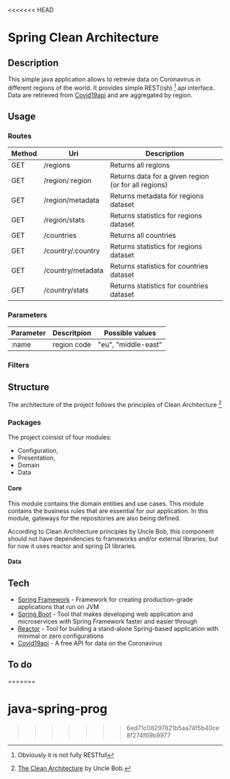 <<<<<<< HEAD
# Spring Clean Architecture

## Description

This simple java application allows to retrevie data on Coronavirus in different regions of the world. It provides simple REST(ish) [^2] api interface. Data are retrieved from [Covid19api] and are aggregated by region.

## Usage 


### Routes

Method | Uri | Description |
------------ | ------------- | ----------- |
GET | /regions  | Returns all regions
GET | /region/:region  | Returns data for a given region (or for all regions)
GET | /region/metadata | Returns metadata for regions dataset
GET | /region/stats | Returns statistics for regions dataset
GET | /countries | Returns all countries
GET | /country/:country | Returns statistics for regions dataset
GET | /country/metadata | Returns statistics for countries dataset
GET | /country/stats | Returns statistics for countries dataset

### Parameters

Parameter | Descritpion | Possible values | 
------------ | ------------- | ------------- |
:name |  region code |"eu", "middle-east"  | 


### Filters


## Structure

The architecture of the project follows the principles of Clean Architecture [^1]


### Packages

The project coinsist of four modules:
 * Configuration,
 * Presentation,
 * Domain
 * Data

#### Core

This module contains the domain entities and use cases. This module contains the business rules that are essential for our application. In this module, gateways for the repositories are also being defined.

According to Clean Architecture principles by Uncle Bob,  this component should not have dependencies to frameworks and/or external libraries, but for now it uses reactor and spring DI libraries.

#### Data



## Tech 

* [Spring Framework] - Framework for creating production-grade applications that run on JVM
* [Spring Boot] - Tool that makes developing web application and microservices with Spring Framework faster and easier through 
* [Reactor] - Tool for building a stand-alone Spring-based application with minimal or zero configurations
* [Covid19api] - A free API for data on the Coronavirus

## To do


  [^1]: [The Clean Architecture] by Uncle Bob.
  [^2]: Obviously it is not fully RESTfull

  [The Clean Architecture]: https://blog.cleancoder.com/uncle-bob/2012/08/13/the-clean-architecture.html
  [Spring Framework]: https://spring.io/
  [Spring Boot]: https://spring.io/projects/spring-boot
  [Reactor]: https://projectreactor.io/ 
  [Covid19api]: https://covid19api.com/

=======
# java-spring-prog
>>>>>>> 6ed71c08297821b5aa74f5b40ce8f274f69b9977
